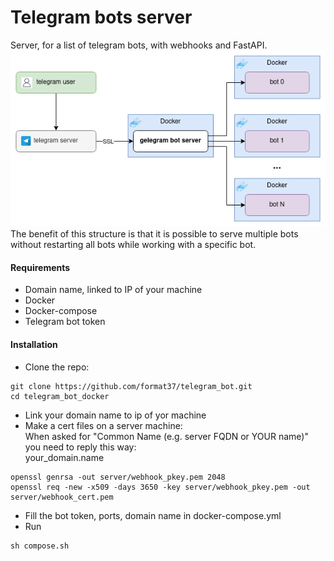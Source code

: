 # Telegram bots server
Server, for a list of telegram bots, with webhooks and FastAPI.  
![Structure](assets/structure.png)  
The benefit of this structure is that it is possible to serve multiple bots without restarting all bots while working with a specific bot.
#### Requirements
* Domain name, linked to IP of your machine
* Docker
* Docker-compose
* Telegram bot token
#### Installation
* Clone the repo:
```
git clone https://github.com/format37/telegram_bot.git
cd telegram_bot_docker
```
* Link your domain name to ip of yor machine  
* Make a cert files on a server machine:  
When asked for "Common Name (e.g. server FQDN or YOUR name)" you need to reply this way:  
your_domain.name
```
openssl genrsa -out server/webhook_pkey.pem 2048
openssl req -new -x509 -days 3650 -key server/webhook_pkey.pem -out server/webhook_cert.pem
```
* Fill the bot token, ports, domain name in docker-compose.yml  
* Run
```
sh compose.sh
```